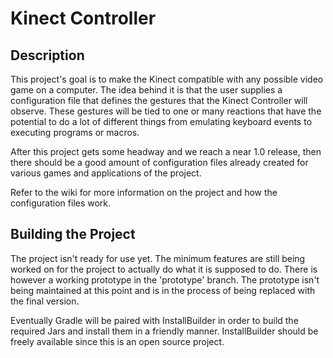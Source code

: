 # Kinect Controller

## Description

This project's goal is to make the Kinect compatible with any possible video game on a computer. The idea behind it is that the user supplies a
configuration file that defines the gestures that the Kinect Controller will observe. These gestures will be tied to one or many reactions that
have the potential to do a lot of different things from emulating keyboard events to executing programs or macros.

After this project gets some headway and we reach a near 1.0 release, then there should be a good amount of configuration
files already created for various games and applications of the project.

Refer to the wiki for more information on the project and how the configuration files work.

## Building the Project

The project isn't ready for use yet. The minimum features are still being worked on for the project to actually do what
it is supposed to do. There is however a working prototype in the 'prototype' branch. The prototype isn't being maintained
at this point and is in the process of being replaced with the final version.

Eventually Gradle will be paired with InstallBuilder in order to build the required Jars and install them in a 
friendly manner. InstallBuilder should be freely available since this is an open source project.